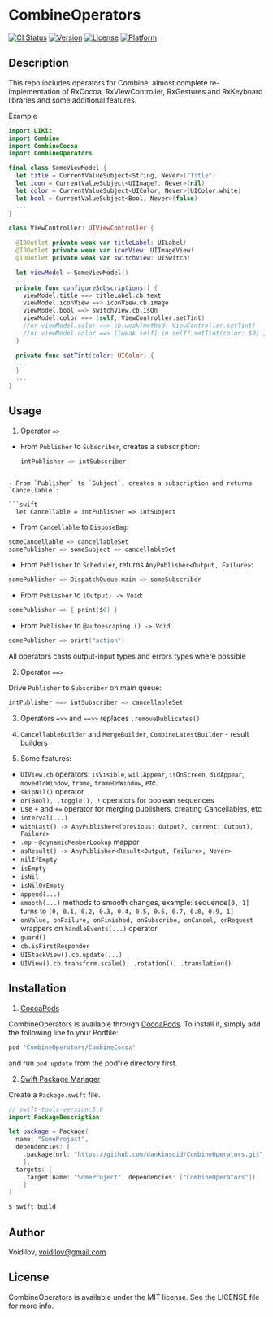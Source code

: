 # CombineOperators
[![CI Status](https://img.shields.io/travis/Voidilov/CombineOperators.svg?style=flat)](https://travis-ci.org/Voidilov/CombineOperators)
[![Version](https://img.shields.io/cocoapods/v/CombineOperators.svg?style=flat)](https://cocoapods.org/pods/CombineOperators)
[![License](https://img.shields.io/cocoapods/l/CombineOperators.svg?style=flat)](https://cocoapods.org/pods/CombineOperators)
[![Platform](https://img.shields.io/cocoapods/p/CombineOperators.svg?style=flat)](https://cocoapods.org/pods/CombineOperators)

## Description

This repo includes operators for Combine, almost complete re-implementation of RxCocoa, RxViewController, RxGestures and RxKeyboard libraries and some additional features.

Example

```swift
import UIKit
import Combine
import CombineCocoa
import CombineOperators

final class SomeViewModel {
  let title = CurrentValueSubject<String, Never>("Title")
  let icon = CurrentValueSubject<UIImage?, Never>(nil)
  let color = CurrentValueSubject<UIColor, Never>(UIColor.white)
  let bool = CurrentValueSubject<Bool, Never>(false)
  ...
} 

class ViewController: UIViewController {

  @IBOutlet private weak var titleLabel: UILabel!
  @IBOutlet private weak var iconView: UIImageView!
  @IBOutlet private weak var switchView: UISwitch!

  let viewModel = SomeViewModel()
  ...
  private func configureSubscriptions() {
    viewModel.title ==> titleLabel.cb.text
    viewModel.iconView ==> iconView.cb.image
    viewModel.bool ==> switchView.cb.isOn
    viewModel.color ==> (self, ViewController.setTint)
    //or viewModel.color ==> cb.weak(method: ViewController.setTint)
    //or viewModel.color ==> {[weak self] in self?.setTint(color: $0) }
  }

  private func setTint(color: UIColor) {
  ...
  } 
  ...
}
```

## Usage

1. Operator `=>` 

- From `Publisher` to `Subscriber`, creates a subscription:
  
  ```swift
  intPublisher => intSubscriber
```

- From `Publisher` to `Subject`, creates a subscription and returns `Cancellable`:

```swift
  let Cancellable = intPublisher => intSubject
  ```

  - From `Cancellable` to `DisposeBag`:
  
  ```swift
  someCancellable => cancellableSet
  somePublisher => someSubject => cancellableSet
  ```
  
  - From `Publisher` to `Scheduler`, returns `AnyPublisher<Output, Failure>`:
  
  ```swift
  somePublisher => DispatchQueue.main => someSubscriber
  ```
  
  - From `Publisher` to `(Output) -> Void`:
  
  ```swift
  somePublisher => { print($0) }
  ```
  
  - From `Publisher` to `@autoescaping () -> Void`:
  
  ```swift
  somePublisher => print("action")
  ```
  All operators casts output-input types and errors types where possible
  
2. Operator `==>`
  
Drive `Publisher` to `Subscriber` on main queue:
```swift
intPublisher ==> intSubscriber => cancellableSet
```

3. Operators `=>>` and `==>>` replaces `.removeDublicates()`

4. `CancellableBuilder` and `MergeBuilder`, `CombineLatestBuilder` - result builders

5. Some features:
- `UIView.cb` operators: `isVisible`, `willAppear`, `isOnScreen`, `didAppear`, `movedToWindow`, `frame`, `frameOnWindow`, etc. 
- `skipNil()` operator
- `or(Bool), .toggle(), !` operators for boolean sequences
- use `+` and `+=` operator for merging publishers, creating Cancellables, etc
- `interval(...)` 
- `withLast() -> AnyPublisher<(previous: Output?, current: Output), Failure>`
- `.mp` - `@dynamicMemberLookup` mapper
- `asResult() -> AnyPublisher<Result<Output, Failure>, Never>`
- `nilIfEmpty`
- `isEmpty`
- `isNil`
- `isNilOrEmpty`
- `append(...)`
- `smooth(...)` methods to smooth changes, example: sequence`[0, 1]` turns to `[0, 0.1, 0.2, 0.3, 0.4, 0.5, 0.6, 0.7, 0.8, 0.9, 1]`
- `onValue, onFailure, onFinished, onSubscribe, onCancel, onRequest` wrappers on `handleEvents(...)` operator
- `guard()`
- `cb.isFirstResponder`
- `UIStackView().cb.update(...)`
- `UIView().cb.transform.scale(), .rotation(), .translation()`

## Installation

1.  [CocoaPods](https://cocoapods.org)

CombineOperators is available through [CocoaPods](https://cocoapods.org). To install
it, simply add the following line to your Podfile:
```ruby
pod 'CombineOperators/CombineCocoa'
```
and run `pod update` from the podfile directory first.

2. [Swift Package Manager](https://github.com/apple/swift-package-manager)

Create a `Package.swift` file.
```swift
// swift-tools-version:5.0
import PackageDescription

let package = Package(
  name: "SomeProject",
  dependencies: [
    .package(url: "https://github.com/dankinsoid/CombineOperators.git", from: "1.51.0")
    ],
  targets: [
    .target(name: "SomeProject", dependencies: ["CombineOperators"])
    ]
)
```
```ruby
$ swift build
```
## Author

Voidilov, voidilov@gmail.com

## License

CombineOperators is available under the MIT license. See the LICENSE file for more info.
